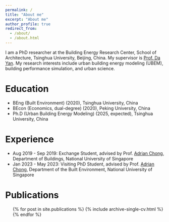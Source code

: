 ```yaml
---
permalink: /
title: "About me"
excerpt: "About me"
author_profile: true
redirect_from: 
  - /about/
  - /about.html
---
```


I am a PhD researcher at the Building Energy Research Center, School of Architecture, Tsinghua University, Beijing, China. My supervisor is [Prof. Da Yan](http://www.arch.tsinghua.edu.cn/info/Building%20Science%20and%20Technology/1818). My research interests include urban building energy modeling (UBEM), building performance simulation, and urban science.

Education
======
* BEng (Built Environment) (2020), Tsinghua University, China
* BEcon (Economics, dual-degree) (2020), Peking University, China
* Ph.D (Urban Building Energy Modeling) (2025, expected), Tsinghua University, China

Experience
======
* Aug 2019 - Sep 2019: Exchange Student, advised by Prof. [Adrian Chong](https://blog.nus.edu.sg/adrianchong/), Department of Buildings, National University of Singapore
* Jan 2023 - May 2023: Visiting PhD Student, advised by Prof. [Adrian Chong](https://blog.nus.edu.sg/adrianchong/), Department of the Built Environment, National University of Singapore

Publications
======
  <ul>{% for post in site.publications %}
    {% include archive-single-cv.html %}
  {% endfor %}</ul>








&nbsp;&nbsp;&nbsp;&nbsp;&nbsp;&nbsp;&nbsp;&nbsp;
<script type="text/javascript" id="clustrmaps" src="//clustrmaps.com/map_v2.js?d=PFU6Ji0TJRInoxecPdYQyfDOLKdR-IRXZkG_6wBn4zw&cl=ffffff&w=a"></script>


